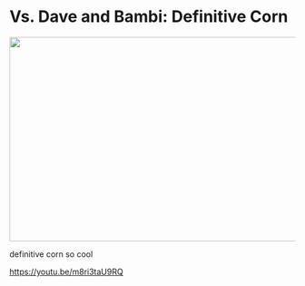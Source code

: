 # Vs. Dave and Bambi: Definitive Corn
<img src="https://cdn.discordapp.com/attachments/1005970104418316310/1256264225949749258/sketch-1719587119197.png?ex=668022bb&is=667ed13b&hm=509a665006903d0aa6cca621533c612f9c9b47454542819692a3a395f7ddd8d4&" width="640" height="360">

definitive corn so cool

https://youtu.be/m8ri3taU9RQ
